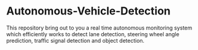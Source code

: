 # Autonomous-Vehicle-Detection
This repository bring out to you a real time autonomous monitoring system which efficiently works to detect lane detection, steering wheel angle prediction, traffic signal detection and object detection.
